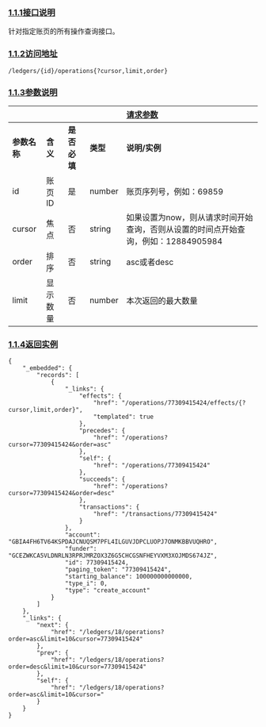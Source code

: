 ### [1.1.1接口说明](https://www.gitbook.com/book/wilsonhua/nbile-api/edit#)

针对指定账页的所有操作查询接口。

### [1.1.2访问地址](https://www.gitbook.com/book/wilsonhua/nbile-api/edit#)

```
/ledgers/{id}/operations{?cursor,limit,order}
```

### [1.1.3参数说明](https://www.gitbook.com/book/wilsonhua/nbile-api/edit#)

|   |   |   |   | [**请求参数**](https://www.gitbook.com/book/wilsonhua/nbile-api/edit#) |
| :--- | :--- | :--- | :--- | :--- |
| **参数名称** | **含义** | **是否必填** | **类型** | **说明/实例** |
| id | 账页ID | 是 | number | 账页序列号，例如：69859 |
| cursor | 焦点 | 否 | string | 如果设置为now，则从请求时间开始查询，否则从设置的时间点开始查询，例如：12884905984 |
| order | 排序 | 否 | string | asc或者desc |
| limit | 显示数量 | 否 | number | 本次返回的最大数量 |

  


### [1.1.4返回实例](https://www.gitbook.com/book/wilsonhua/nbile-api/edit#)

```
{
    "_embedded": {
        "records": [
            {
                "_links": {
                    "effects": {
                        "href": "/operations/77309415424/effects/{?cursor,limit,order}",
                        "templated": true
                    },
                    "precedes": {
                        "href": "/operations?cursor=77309415424&order=asc"
                    },
                    "self": {
                        "href": "/operations/77309415424"
                    },
                    "succeeds": {
                        "href": "/operations?cursor=77309415424&order=desc"
                    },
                    "transactions": {
                        "href": "/transactions/77309415424"
                    }
                },
                "account": "GBIA4FH6TV64KSPDAJCNUQSM7PFL4ILGUVJDPCLUOPJ7ONMKBBVUQHRO",
                "funder": "GCEZWKCA5VLDNRLN3RPRJMRZOX3Z6G5CHCGSNFHEYVXM3XOJMDS674JZ",
                "id": 77309415424,
                "paging_token": "77309415424",
                "starting_balance": 100000000000000,
                "type_i": 0,
                "type": "create_account"
            }
        ]
    },
    "_links": {
        "next": {
            "href": "/ledgers/18/operations?order=asc&limit=10&cursor=77309415424"
        },
        "prev": {
            "href": "/ledgers/18/operations?order=desc&limit=10&cursor=77309415424"
        },
        "self": {
            "href": "/ledgers/18/operations?order=asc&limit=10&cursor="
        }
    }
}
```



